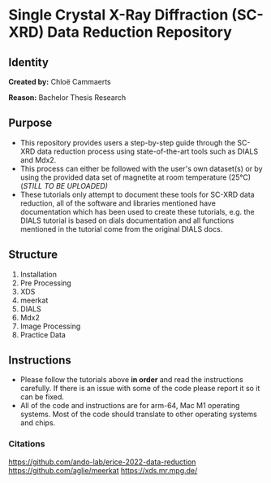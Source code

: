 # Single Crystal X-Ray Diffraction (SC-XRD) Data Reduction Repository
## Identity
**Created by:** Chloë Cammaerts

**Reason:** Bachelor Thesis Research 

## Purpose
- This repository provides users a step-by-step guide through the SC-XRD data reduction process using state-of-the-art tools such as DIALS and Mdx2. 
- This process can either be followed with the user's own dataset(s) or by using the provided data set of magnetite at room temperature (25°C) (_STILL TO BE UPLOADED)_
- These tutorials only attempt to document these tools for SC-XRD data reduction, all of the software and libraries mentioned have documentation which has been used to create these tutorials, e.g. the DIALS tutorial is based on dials documentation and all functions mentioned in the tutorial come from the original DIALS docs. 

## Structure
1. Installation
2. Pre Processing
3. XDS
4. meerkat
5. DIALS
6. Mdx2
7. Image Processing
8. Practice Data

## Instructions
- Please follow the tutorials above **in order** and read the instructions carefully. If there is an issue with some of the code please report it so it can be fixed. 
- All of the code and instructions are for arm-64, Mac M1 operating systems. Most of the code should translate to other operating systems and chips. 

### Citations
https://github.com/ando-lab/erice-2022-data-reduction
https://github.com/aglie/meerkat
https://xds.mr.mpg.de/
